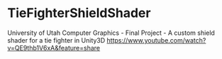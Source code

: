 # TieFighterShieldShader
University of Utah Computer Graphics - Final Project - A custom shield shader for a tie fighter in Unity3D
https://www.youtube.com/watch?v=QE9thb1V6xA&feature=share
